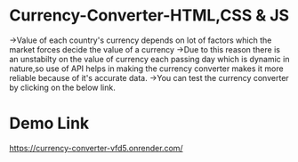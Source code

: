 # Currency-Converter-HTML,CSS & JS
->Value of each country's currency depends on lot of factors which the market forces decide the value of a currency 
->Due to this reason there is an unstabilty on the value of currency each passing day which is dynamic in nature,so
  use of API helps in making the currency converter makes it more reliable because of it's accurate data.
->You can test the currency converter by clicking on the below link.
# Demo Link
 https://currency-converter-vfd5.onrender.com/
